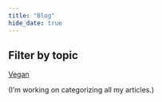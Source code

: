```yaml
---
title: "Blog"
hide_date: true
---
```


## Filter by topic

<a href="/vegan/" class="search-chip">Vegan</a>

(I’m working on categorizing all my articles.)